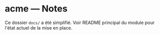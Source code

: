 # acme — Notes

Ce dossier `docs/` a été simplifié. Voir README principal du module pour l'état actuel de la mise en place.

